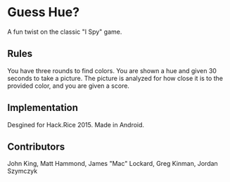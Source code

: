 Guess Hue?
==========
A fun twist on the classic "I Spy" game.

Rules
-----
You have three rounds to find colors. You are shown a hue and given 30 seconds to take a picture. The picture is analyzed for how close it is to the provided color, and you are given a score.

Implementation
--------------
Desgined for Hack.Rice 2015. Made in Android.

Contributors
-----
John King, Matt Hammond, James "Mac" Lockard, Greg Kinman, Jordan Szymczyk

